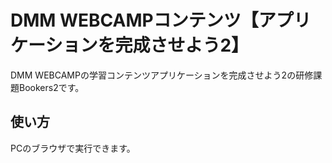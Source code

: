 # DMM WEBCAMPコンテンツ【アプリケーションを完成させよう2】

DMM WEBCAMPの学習コンテンツアプリケーションを完成させよう2の研修課題Bookers2です。

## 使い方

PCのブラウザで実行できます。
